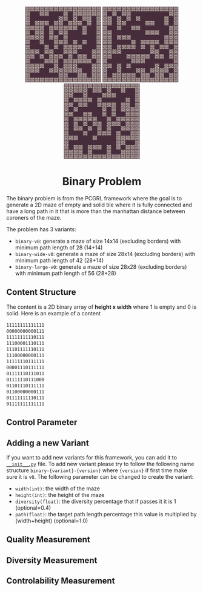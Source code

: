 <p align="center">
	<img height="200px" src="../../../images/binary/1.png"/>
    <img height="200px" src="../../../images/binary/2.png"/>
    <img height="200px" src="../../../images/binary/3.png"/>
</p>
<h1 align="center">
Binary Problem
</h1>

The binary problem is from the PCGRL framework where the goal is to generate a 2D maze of empty and solid tile where it is fully connected and have a long path in it that is more than the manhattan distance between coroners of the maze.

The problem has 3 variants:
- `binary-v0`: generate a maze of size 14x14 (excluding borders) with minimum path length of 28 (14+14)
- `binary-wide-v0`: generate a maze of size 28x14 (excluding borders) with minimum path length of 42 (28+14)
- `binary-large-v0`: generate a maze of size 28x28 (excluding borders) with minimum path length of 56 (28+28)

## Content Structure
The content is a 2D binary array of **height x width** where 1 is empty and 0 is solid. Here is an example of a content
```
11111111111111
00000000000111
11111111110111
11100001110111
11101111110111
11100000000111
11111110111111
00001110111111
01111110111011
01111110111000
01101110111111
01100000000111
01111111110111
01111111111111
```

## Control Parameter


## Adding a new Variant
If you want to add new variants for this framework, you can add it to [`__init__.py`](https://github.com/amidos2006/pcg_benchmark/blob/main/pcg_benchmark/probs/binary/__init__.py) file. To add new variant please try to follow the following name structure `binary-{variant}-{version}` where `{version}` if first time make sure it is `v0`. The following parameter can be changed to create the variant:
- `width(int)`: the width of the maze
- `height(int)`: the height of the maze
- `diversity(float)`: the diversity percentage that if passes it it is 1 (optional=0.4) 
- `path(float)`: the target path length percentage this value is multiplied by (width+height) (optional=1.0)

## Quality Measurement


## Diversity Measurement


## Controlability Measurement
